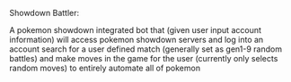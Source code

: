 Showdown Battler:

A pokemon showdown integrated bot that (given user input account information) 
will access pokemon showdown servers and log into an account 
search for a user defined match (generally set as gen1-9 random battles) 
and make moves in the game for the user (currently only selects random moves) to entirely automate all of pokemon
